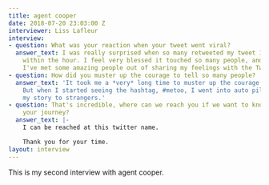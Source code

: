 ```yaml
---
title: agent cooper
date: 2018-07-20 23:03:00 Z
interviewer: Liss Lafleur
interview:
- question: What was your reaction when your tweet went viral?
  answer_text: I was really surprised when so many retweeted my tweet 1,000 times
    within the hour. I feel very blessed it touched so many people, and thankfully
    I've met some amazing people out of sharing my feelings with the Twitter sphere.
- question: How did you muster up the courage to tell so many people?
  answer_text: 'It took me a *very* long time to muster up the courage to tell anyone.
    But when I started seeing the hashtag, #metoo, I went into auto pilot and told
    my story to strangers.'
- question: That's incredible, where can we reach you if we want to know more about
    your journey?
  answer_text: |-
    I can be reached at this twitter name.

    Thank you for your time.
layout: interview
---
```


This is my second interview with agent cooper.
